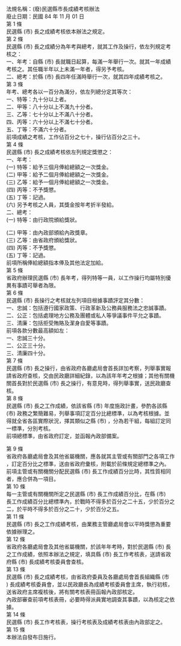 法規名稱：(廢)民選縣市長成績考核辦法  
廢止日期：民國 84 年 11 月 01 日  
第 1 條  
民選縣 (市) 長之成績考核依本辦法之規定。  
第 2 條  
民選縣 (市) 長之成績分為年考與總考，就其工作及操行，依左列規定考  
核之：  
一、年考：自縣 (市) 長就職日起算，每滿一年舉行一次。就其一年成績  
考核之。其任職半年以上未滿一年者，得另予考核。  
二、總考：於縣 (市) 長四年任滿時舉行一次，就其四年成績考核之。  
第 3 條  
年考、總考各以一百分為滿分，依左列總分定其等次：  
一、特等：九十分以上者。  
二、甲等：八十分以上不滿九十分者。  
三、乙等：七十分以上不滿八十分者。  
四、丙等：六十分以上不滿七十分者。  
五、丁等：不滿六十分者。  
前項成績之考核，工作佔百分之七十，操行佔百分之三十。  
第 4 條  
民選縣 (市) 長之成績考核依左列規定獎懲之：  
一、年考：  
(一) 特等：給予三個月俸給總額之一次獎金。  
(二) 甲等：給予二個月俸給總額之一次獎金。  
(三) 乙等：給予一個月俸給總額之一次獎金。  
(四) 丙等：不予獎懲。  
(五) 丁等：記過。  
(六) 另予考核之人員，其獎金按年考折半發給。  
二、總考：  
(一) 特等：由行政院頒給獎狀。  


(二) 甲等：由內政部頒給內政獎章。  
(三) 乙等：由省政府頒給獎狀。  
(四) 丙等：不予獎懲。  
(五) 丁等：記過。  
前項所稱俸給總額指本俸及其他法定加給。  
第 5 條  
省政府辦理民選縣 (市) 長年考，得列特等一員，以工作操行均屬特別優  
異有事蹟可舉者為限。  
第 6 條  
民選縣 (市) 長操行之考核就左列項目根據事蹟評定其分數：  
一、忠誠：包括遵行國家政策、行政革新及公務員服務法之忠誠事蹟。  
二、公正：包括處理地方公務及團體或私人等爭議事件平允之事蹟。  
三、清廉：包括拒受賄賂及潔身自愛等事蹟。  
前項各款分數最高額如左：  
一、忠誠三十分。  
二、公正三十分。  
三、清廉四十分。  
第 7 條  
民選縣 (市) 長之操行，由省政府各廳處局會首長詳加考察，列舉事實報  
請省政府查核，交由民政廳詳細紀錄，以為該年年考之根據；其他有關機  
關首長對於民選縣 (市) 長之操行，有意見時，得列舉事實，送民政廳查  
核。  
第 8 條  
民選縣 (市) 長之工作成績，依該省縣 (市) 年度施政計畫，參酌各該縣  
(市) 政務之繁簡難易，列舉事項訂定百分比總標準，以為考核根據。並  
得就全省各區實際狀況，擇其類似之縣 (市) ，分為若干組，每組訂定同  
一標準，分別考核。  
前項總標準，由省政府訂定，並函報內政部備案。  


第 9 條  
省政府各廳處局會及其他省屬機關，應各就其主管或有關部門之各項工作  
，訂定百分比之標準，送由省政府彙核，附載於前條規定總標準之內。  
前項主管或有關機關分配民選縣 (市) 長工作成績百分比時，其性質相同  
者，應合併為一項目。  
第 10 條  
每一主管或有關機關所定之民選縣 (市) 長工作成績百分比，在縣 (市)  
長工作成績百分比總標準內，於戰時不得多於百分之二十五，少於百分之  
二，於平時不得多於百分之二十，少於百分之五。  
第 11 條  
民選縣 (市) 長之工作成績考核，由業務主管廳處局會以平時獎懲為重要  
依據辦理之。  
第 12 條  
省政府各廳處局會及其他省屬機關，於該年年考時，對於民選縣 (市) 長  
之工作成績，依照本辦法之規定，填具縣 (市) 長工作考核表，送請省政  
府縣 (市) 長成績考核委員會查核。  
第 13 條  
民選縣 (市) 長之成績考核，由省政府委員及各廳處局會首長組織縣 (市  
) 長成績考核委員會，並以民政廳長為成績考核委員會主席，執行初核，  
送省政府主席複核後，將有關考核表冊函報內政部核定。  
內政部審查前項考核表冊，必要時得派員實地調查其事蹟，以為核定之依  
據。  
第 14 條  
民選縣 (市) 長工作考核表，操行考核表及成績考核表由內政部定之。  
第 15 條  
本辦法自發布日施行。  


